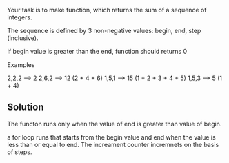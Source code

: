 Your task is to make function, which returns the sum of a sequence of integers.

The sequence is defined by 3 non-negative values: begin, end, step (inclusive).

If begin value is greater than the end, function should returns 0

Examples

2,2,2 --> 2
2,6,2 --> 12 (2 + 4 + 6)
1,5,1 --> 15 (1 + 2 + 3 + 4 + 5)
1,5,3  --> 5 (1 + 4)

## Solution
The functon runs only when the value of end is greater than value of begin.

a for loop runs that starts from the begin value and end when the value is less than or equal to end. The increament counter incremnets on the basis of steps.